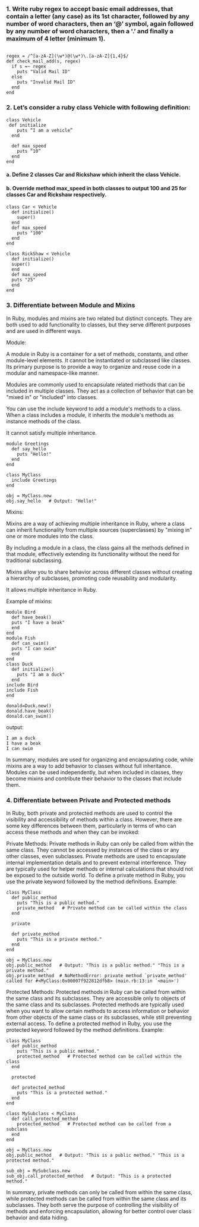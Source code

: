 ### 1. Write ruby regex to accept basic email addresses, that contain a letter (any case) as its 1st character, followed by any number of word characters, then an ‘@’ symbol, again followed by any number of word characters, then a '.’ and finally a maximum of 4 letter (minimum 1).

```

regex = /^[a-zA-Z](\w*)@(\w*)\.[a-zA-Z]{1,4}$/
def check_mail_add(s, regex)
  if s =~ regex
    puts "Valid Mail ID"
  else
    puts "Invalid Mail ID"
  end
end
```

### 2. Let’s consider a ruby class Vehicle with following definition:

```
class Vehicle
 def initialize
    puts “I am a vehicle”
  end

  def max_speed
    puts “10”
  end
end
```

#### a. Define 2 classes Car and Rickshaw which inherit the class Vehicle.

#### b. Override method max_speed in both classes to output 100 and 25 for classes Car and Rickshaw respectively.

```
class Car < Vehicle
  def initialize()
    super()
  end
  def max_speed
    puts "100"
  end
end

class RickShaw < Vehicle
  def initialize()
  super()
  end
  def max_speed
  puts "25"
  end
end
```

### 3. Differentiate between Module and Mixins

In Ruby, modules and mixins are two related but distinct concepts. They are both used to add functionality to classes, but they serve different purposes and are used in different ways.

Module:

A module in Ruby is a container for a set of methods, constants, and other module-level elements. It cannot be instantiated or subclassed like classes. Its primary purpose is to provide a way to organize and reuse code in a modular and namespace-like manner.

Modules are commonly used to encapsulate related methods that can be included in multiple classes. They act as a collection of behavior that can be "mixed in" or "included" into classes.

You can use the include keyword to add a module's methods to a class. When a class includes a module, it inherits the module's methods as instance methods of the class.

It cannot satisfy multiple inheritance.

```
module Greetings
  def say_hello
    puts "Hello!"
  end
end

class MyClass
  include Greetings
end

obj = MyClass.new
obj.say_hello   # Output: "Hello!"
```

Mixins:

Mixins are a way of achieving multiple inheritance in Ruby, where a class can inherit functionality from multiple sources (superclasses) by "mixing in" one or more modules into the class.

By including a module in a class, the class gains all the methods defined in that module, effectively extending its functionality without the need for traditional subclassing.

Mixins allow you to share behavior across different classes without creating a hierarchy of subclasses, promoting code reusability and modularity.

It allows multiple inheritance in Ruby.

Example of mixins:

```
module Bird
  def have_beak()
  puts "I have a beak"
  end
end
module Fish
  def can_swim()
  puts "I can swim"
  end
end
class Duck
  def initialize()
    puts "I am a duck"
  end
include Bird
include Fish
end

donald=Duck.new()
donald.have_beak()
donald.can_swim()
```

output:

```
I am a duck
I have a beak
I can swim
```

In summary, modules are used for organizing and encapsulating code, while mixins are a way to add behavior to classes without full inheritance. Modules can be used independently, but when included in classes, they become mixins and contribute their behavior to the classes that include them.

### 4. Differentiate between Private and Protected methods

In Ruby, both private and protected methods are used to control the visibility and accessibility of methods within a class. However, there are some key differences between them, particularly in terms of who can access these methods and when they can be invoked:

Private Methods:
Private methods in Ruby can only be called from within the same class. They cannot be accessed by instances of the class or any other classes, even subclasses.
Private methods are used to encapsulate internal implementation details and to prevent external interference. They are typically used for helper methods or internal calculations that should not be exposed to the outside world.
To define a private method in Ruby, you use the private keyword followed by the method definitions.
Example:

```
class MyClass
  def public_method
    puts "This is a public method."
    private_method   # Private method can be called within the class
  end

  private

  def private_method
    puts "This is a private method."
  end
end

obj = MyClass.new
obj.public_method   # Output: "This is a public method." "This is a private method."
obj.private_method  # NoMethodError: private method `private_method' called for #<MyClass:0x00007f922812dfb8> (main.rb:13:in `<main>')
```

Protected Methods:
Protected methods in Ruby can be called from within the same class and its subclasses. They are accessible only to objects of the same class and its subclasses.
Protected methods are typically used when you want to allow certain methods to access information or behavior from other objects of the same class or its subclasses, while still preventing external access.
To define a protected method in Ruby, you use the protected keyword followed by the method definitions.
Example:

```
class MyClass
  def public_method
    puts "This is a public method."
    protected_method   # Protected method can be called within the class
  end

  protected

  def protected_method
    puts "This is a protected method."
  end
end

class MySubclass < MyClass
  def call_protected_method
    protected_method   # Protected method can be called from a subclass
  end
end

obj = MyClass.new
obj.public_method   # Output: "This is a public method." "This is a protected method."

sub_obj = MySubclass.new
sub_obj.call_protected_method   # Output: "This is a protected method."
```

In summary, private methods can only be called from within the same class, while protected methods can be called from within the same class and its subclasses. They both serve the purpose of controlling the visibility of methods and enforcing encapsulation, allowing for better control over class behavior and data hiding.
